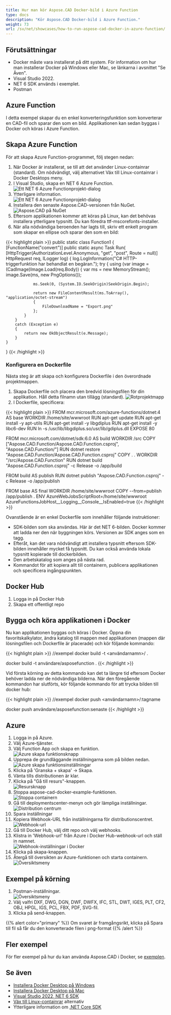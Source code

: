 ```yaml
---
title: Hur man kör Aspose.CAD Docker-bild i Azure Function
type: docs
description: "Kör Aspose.CAD Docker-bild i Azure Function."
weight: 73
url: /sv/net/showcases/how-to-run-aspose-cad-docker-in-azure-function/
---
```


## Förutsättningar
- Docker måste vara installerat på ditt system. För information om hur man installerar Docker på Windows eller Mac, se länkarna i avsnittet "Se Även".
- Visual Studio 2022.
- NET 6 SDK används i exemplet.
- Postman

## Azure Function

I detta exempel skapar du en enkel konverteringsfunktion som konverterar en CAD-fil och sparar den som en bild. Applikationen kan sedan byggas i Docker och köras i Azure Function.

## Skapa Azure Function

För att skapa Azure Function-programmet, följ stegen nedan:
1. När Docker är installerat, se till att det använder Linux-containrar (standard). Om nödvändigt, välj alternativet Väx till Linux-containrar i Docker Desktops meny.
1. I Visual Studio, skapa en NET 6 Azure Function.<br>
![Ett NET 6 Azure Functionprojekt-dialog](/_assets/showcases/azure/Create-project.png)<br>
1. Ytterligare information.<br>
![Ett NET 6 Azure Functionprojekt-dialog](/_assets/showcases/azure/Additional-information.png)<br>
1. Installera den senaste Aspose.CAD-versionen från NuGet.<br>
![Aspose.CAD på NuGet](/_assets/showcases/azure/NuGet.png)<br>
1. Eftersom applikationen kommer att köras på Linux, kan det behövas installera ytterligare typsnitt. Du kan föredra ttf-mscorefonts-installer.
1. När alla nödvändiga beroenden har lagts till, skriv ett enkelt program som skapar en ellipse och sparar den som en bild:<br>

{{< highlight plain >}}
public static class Function1
{
    [FunctionName("convert")]
    public static async Task<IActionResult> Run(
        [HttpTrigger(AuthorizationLevel.Anonymous, "get", "post", Route = null)] HttpRequest req,
        ILogger log)
    {
        log.LogInformation("C# HTTP-triggerfunktion har behandlat en begäran.");
        try
        {
            using (var image = (CadImage)Image.Load(req.Body))
            {
                var ms = new MemoryStream();
                image.Save(ms, new PngOptions());

                ms.Seek(0, (System.IO.SeekOrigin)SeekOrigin.Begin);

                return new FileContentResult(ms.ToArray(), "application/octet-stream")
                {
                    FileDownloadName = "Export.png"
                };
            }
        }
        catch (Exception e)
        {
            return new OkObjectResult(e.Message);
        }
    }
}
{{< /highlight >}}

### Konfigurera en Dockerfile

 Nästa steg är att skapa och konfigurera Dockerfile i den överordnade projektmappen.

1. Skapa Dockerfile och placera den bredvid lösningsfilen för din applikation. Håll detta filnamn utan tillägg (standard).
![Rotprojektmapp](/_assets/showcases/azure/root-folder.png)<br>
1. I Dockerfile, specificera:

{{< highlight plain >}}
FROM mcr.microsoft.com/azure-functions/dotnet:4 AS base
WORKDIR /home/site/wwwroot
RUN apt-get update
RUN apt-get install -y apt-utils
RUN apt-get install -y libgdiplus
RUN apt-get install -y libc6-dev 
RUN ln -s /usr/lib/libgdiplus.so/usr/lib/gdiplus.dll
EXPOSE 80

FROM mcr.microsoft.com/dotnet/sdk:6.0 AS build
WORKDIR /src
COPY ["Aspose.CAD.Function/Aspose.CAD.Function.csproj", "Aspose.CAD.Function/"]
RUN dotnet restore "Aspose.CAD.Function/Aspose.CAD.Function.csproj"
COPY . .
WORKDIR "/src/Aspose.CAD.Function"
RUN dotnet build "Aspose.CAD.Function.csproj" -c Release -o /app/build

FROM build AS publish
RUN dotnet publish "Aspose.CAD.Function.csproj" -c Release -o /app/publish

FROM base AS final
WORKDIR /home/site/wwwroot
COPY --from=publish /app/publish .
ENV AzureWebJobsScriptRoot=/home/site/wwwroot \
    AzureFunctionsJobHost__Logging__Console__IsEnabled=true
{{< /highlight >}}

 Ovanstående är en enkel Dockerfile som innehåller följande instruktioner:

- SDK-bilden som ska användas. Här är det NET 6-bilden. Docker kommer att ladda ner den när byggningen körs. Versionen av SDK anges som en tagg.
- Efteråt, kan det vara nödvändigt att installera typsnitt eftersom SDK-bilden innehåller mycket få typsnitt. Du kan också använda lokala typsnitt kopierade till dockerbilden.
- Den arbetskatalog som anges på nästa rad.
- Kommandot för att kopiera allt till containern, publicera applikationen och specificera ingångspunkten.

## Docker Hub
1. Logga in på Docker Hub
1. Skapa ett offentligt repo

## Bygga och köra applikationen i Docker
 
 Nu kan applikationen byggas och köras i Docker. Öppna din favoritskalkylator, ändra katalog till mappen med applikationen (mappen där lösningsfilen och Dockerfile är placerade) och kör följande kommando:

{{< highlight plain >}}
//exempel
docker build -t <användarnamn>/<repo namn> .

docker build -t användare/asposefunction .
{{< /highlight >}}
 
Vid första körning av detta kommando kan det ta längre tid eftersom Docker behöver ladda ner de nödvändiga bilderna. När den föregående kommandon har slutförts, kör följande kommando för att trycka bilden till docker hub:
 
{{< highlight plain >}}
//exempel
docker push <användarnamn>/<repo namn>:tagname

docker push användare/asposefunction:senaste
{{< /highlight >}}

## Azure

1. Logga in på Azure.
1. Välj Azure-tjänster.
1. Välj Function App och skapa en funktion.<br>
![Azure skapa funktionsknapp](/_assets/showcases/azure/create-function.png)<br>
1. Upprepa de grundläggande inställningarna som på bilden nedan.<br>
![Azure skapa funktionsinställningar](/_assets/showcases/azure/create-function-setting.png)<br>
1. Klicka på 'Granska + skapa' -> Skapa.
1. Vänta tills distributionen är klar.
1. Klicka på "Gå till resurs"-knappen.<br>
![Resursknapp](/_assets/showcases/azure/go-to-resource.png)<br>
1. Stoppa aspose-cad-docker-example-funktionen.<br>
![Stoppa containern](/_assets/showcases/azure/stop-container.png)<br>
1. Gå till deploymentscenter-menyn och gör lämpliga inställningar.<br>
![Distribution centrum](/_assets/showcases/azure/deployment-center.png)<br>
1. Spara inställningar
1. Kopiera Webhook-URL från inställningarna för distributionscentret.<br>
![Webhook-url](/_assets/showcases/azure/webhook-url.png)<br>
1. Gå till Docker Hub, välj ditt repo och välj webhooks.
1. Klistra in 'Webhook-url' från Azure i Docker Hub-webhook-url och ställ in namnet.<br>
![Webhook-inställningar i Docker](/_assets/showcases/azure/webhook.png)<br>
1. Klicka på skapa-knappen.
1. Återgå till översikten av Azure-funktionen och starta containern.<br>
![Översiktsmeny](/_assets/showcases/azure/overview.png)<br>

## Exempel på körning

1. Postman-inställningar.<br>
![Översiktsmeny](/_assets/showcases/azure/postman-settings.png)<br>
1. Välj valfri DXF, DWG, DGN, DWF, DWFX, IFC, STL, DWT, IGES, PLT, CF2, OBJ, HPGL, IGS, PCL, FBX, PDF, SVG-fil.
1. Klicka på send-knappen.

{{% alert color="primary" %}} 
Om svaret är framgångsrikt, klicka på Spara till fil så får du den konverterade filen i png-format
{{% /alert %}}

## Fler exempel

För fler exempel på hur du kan använda Aspose.CAD i Docker, se [exemplen](https://github.com/aspose-cad/Aspose.CAD-Documentation).


## Se även

- [Installera Docker Desktop på Windows](https://docs.docker.com/docker-for-windows/install/)
- [Installera Docker Desktop på Mac](https://docs.docker.com/docker-for-mac/install/)
- [Visual Studio 2022, NET 6 SDK](https://docs.microsoft.com/en-us/dotnet/core/install/windows?tabs=net60#dependencies)
- [Väx till Linux-containrar](https://docs.docker.com/docker-for-windows/#switch-between-windows-and-linux-containers) alternativ
- Ytterligare information om [.NET Core SDK](https://hub.docker.com/_/microsoft-dotnet-sdk)

